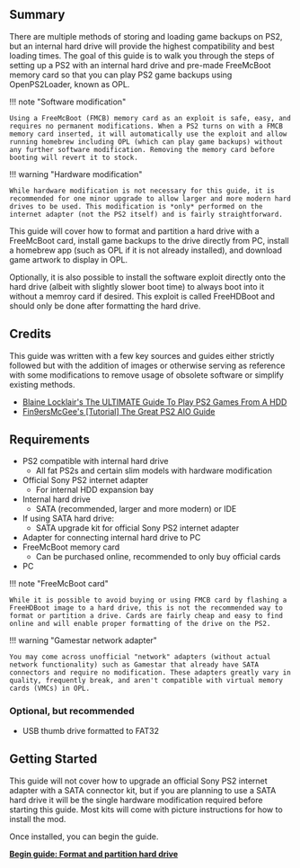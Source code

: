 ## Summary

There are multiple methods of storing and loading game backups on PS2, but an internal hard drive will provide the highest compatibility and best loading times. The goal of this guide is to walk you through the steps of setting up a PS2 with an internal hard drive and pre-made FreeMcBoot memory card so that you can play PS2 game backups using OpenPS2Loader, known as OPL.

!!! note "Software modification"

    Using a FreeMcBoot (FMCB) memory card as an exploit is safe, easy, and requires no permanent modifications. When a PS2 turns on with a FMCB memory card inserted, it will automatically use the exploit and allow running homebrew including OPL (which can play game backups) without any further software modification. Removing the memory card before booting will revert it to stock.

!!! warning "Hardware modification"

    While hardware modification is not necessary for this guide, it is recommended for one minor upgrade to allow larger and more modern hard drives to be used. This modification is *only* performed on the internet adapter (not the PS2 itself) and is fairly straightforward.

This guide will cover how to format and partition a hard drive with a FreeMcBoot card, install game backups to the drive directly from PC, install a homebrew app (such as OPL if it is not already installed), and download game artwork to display in OPL.

Optionally, it is also possible to install the software exploit directly onto the hard drive (albeit with slightly slower boot time) to always boot into it without a memroy card if desired. This exploit is called FreeHDBoot and should only be done after formatting the hard drive.

## Credits

This guide was written with a few key sources and guides either strictly followed but with the addition of images or otherwise serving as reference with some modifications to remove usage of obsolete software or simplify existing methods.

- [Blaine Locklair's The ULTIMATE Guide To Play PS2 Games From A HDD](https://www.youtube.com/watch?v=C02j3wTuJag)
- [Fin9ersMcGee's [Tutorial] The Great PS2 AIO Guide](https://www.psx-place.com/threads/tutorial-the-great-ps2-aio-guide.30219/)

## Requirements

- PS2 compatible with internal hard drive
    - All fat PS2s and certain slim models with hardware modification
- Official Sony PS2 internet adapter
    - For internal HDD expansion bay
- Internal hard drive
    - SATA (recommended, larger and more modern) or IDE
- If using SATA hard drive:
    - SATA upgrade kit for official Sony PS2 internet adapter
- Adapter for connecting internal hard drive to PC
- FreeMcBoot memory card
    - Can be purchased online, recommended to only buy official cards
- PC

!!! note "FreeMcBoot card"

    While it is possible to avoid buying or using FMCB card by flashing a FreeHDBoot image to a hard drive, this is not the recommended way to format or partition a drive. Cards are fairly cheap and easy to find online and will enable proper formatting of the drive on the PS2.

!!! warning "Gamestar network adapter"

    You may come across unofficial "network" adapters (without actual network functionality) such as Gamestar that already have SATA connectors and require no modification. These adapters greatly vary in quality, frequently break, and aren't compatible with virtual memory cards (VMCs) in OPL.

### Optional, but recommended

- USB thumb drive formatted to FAT32

## Getting Started

This guide will not cover how to upgrade an official Sony PS2 internet adapter with a SATA connector kit, but if you are planning to use a SATA hard drive it will be the single hardware modification required before starting this guide. Most kits will come with picture instructions for how to install the mod.

Once installed, you can begin the guide.

[**Begin guide: Format and partition hard drive**](../create-drive-partitions/) 